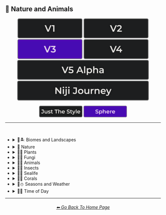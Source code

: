 <h2>🌲 Nature and Animals</h2>

<div align="center">

[<img src="/Images/Repo_Parts/Buttons/Version_Buttons/button_version_V1_inactive.webp?raw=true" alt="MidJourney V1" height="64" />](/Pages/MJ_V1/Style_Pages/Sphere/Nature_and_Animals.md)
[<img src="/Images/Repo_Parts/Buttons/Version_Buttons/button_version_V2_inactive.webp?raw=true" alt="MidJourney V2" height="64" />](/Pages/MJ_V2/Style_Pages/Sphere/Nature_and_Animals.md)
[<img src="/Images/Repo_Parts/Buttons/Version_Buttons/button_version_V3_active.webp?raw=true" alt="MidJourney V3" height="64" />](/Pages/MJ_V3/Style_Pages/Sphere/Nature_and_Animals.md)
[<img src="/Images/Repo_Parts/Buttons/Version_Buttons/button_version_V4_inactive.webp?raw=true" alt="MidJourney V4" height="64" />](/Pages/MJ_V4/Style_Pages/Just_The_Style/Nature_and_Animals.md)
<br>
[<img src="/Images/Repo_Parts/Buttons/Version_Buttons/button_version_V5_Alpha_inactive_half.webp?raw=true" alt="MidJourney V5" height="64" />](/Pages/MJ_V5/Style_Pages/Just_The_Style/Nature_and_Animals.md)
[<img src="/Images/Repo_Parts/Buttons/Version_Buttons/button_version_niji_inactive_half.webp?raw=true" alt="Niji Journey" height="64" />](/Pages/Niji_Journey/Style_Pages/Nature_and_Animals.md)

[<img src="/Images/Repo_Parts/Buttons/Image_Type_Buttons/button_just_the_style_inactive.webp?raw=true" alt="Just The Style" width="140.5" />](/Pages/MJ_V3/Style_Pages/Just_The_Style/Nature_and_Animals.md)
[<img src="/Images/Repo_Parts/Buttons/Image_Type_Buttons/button_sphere_active.webp?raw=true" alt="Sphere" width="140.5" />](/Pages/MJ_V3/Style_Pages/Sphere/Nature_and_Animals.md)

</div>

<hr>
<br>


- <details><summary>🌲🏝 Biomes and Landscapes</summary><p><div align="center">

	| Biome | Landscape | Surroundings |
	| :-: | :-: | :-: |
	| <img src="/Images/MJ_V3/MidJourney_Styles_(sphere)/Wave_13/sphere_Biome.webp?raw=true" width="256" /> | <img src="/Images/MJ_V3/MidJourney_Styles_(sphere)/Wave_13/sphere_Landscape.webp?raw=true" width="256" /> | <img src="/Images/MJ_V3/MidJourney_Styles_(sphere)/Wave_14/sphere_Surroundings.webp?raw=true" width="256" /> |
	
	<br>
	
	| Setting | Settings |
	| :-: | :-: |
	| <img src="/Images/MJ_V3/MidJourney_Styles_(sphere)/Wave_13/sphere_Setting.webp?raw=true" width="256" /> | <img src="/Images/MJ_V3/MidJourney_Styles_(sphere)/Wave_13/sphere_Settings.webp?raw=true" width="256" /> |
	
	<br>

	| Woodland | Forest | Rainforest |
	| :-: | :-: | :-: |
	| <img src="/Images/MJ_V3/MidJourney_Styles_(sphere)/Wave_11/sphere_Woodland.webp?raw=true" width="256" /> | <img src="/Images/MJ_V3/MidJourney_Styles_(sphere)/Wave_11/sphere_Forest.webp?raw=true" width="256" /> | <img src="/Images/MJ_V3/MidJourney_Styles_(sphere)/Wave_11/sphere_Rainforest.webp?raw=true" width="256" /> |
	
	<br>
	
	| Coniferous Forest | Deciduous Forest |
	| :-: | :-: |
	| <img src="/Images/MJ_V3/MidJourney_Styles_(sphere)/Wave_11/sphere_Coniferous_Forest.webp?raw=true" width="256" /> | <img src="/Images/MJ_V3/MidJourney_Styles_(sphere)/Wave_11/sphere_Deciduous_Forest.webp?raw=true" width="256" /> |
	
	<br>

	| Jungle | Junglecore | Tropical |
	| :-: | :-: | :-: |
	| <img src="/Images/MJ_V3/MidJourney_Styles_(sphere)/Wave_11/sphere_Jungle.webp?raw=true" width="256" /> | <img src="/Images/MJ_V3/MidJourney_Styles_(sphere)/Wave_9/sphere_Junglecore.webp?raw=true" width="256" /> | <img src="/Images/MJ_V3/MidJourney_Styles_(sphere)/Wave_11/sphere_Tropical.webp?raw=true" width="256" /> |

	<br>

	| Thicket | Orchard | Chaparral |
	| :-: | :-: | :-: |
	| <img src="/Images/MJ_V3/MidJourney_Styles_(sphere)/Wave_11/sphere_Thicket.webp?raw=true" width="256" /> | <img src="/Images/MJ_V3/MidJourney_Styles_(sphere)/Wave_11/sphere_Orchard.webp?raw=true" width="256" /> | <img src="/Images/MJ_V3/MidJourney_Styles_(sphere)/Wave_11/sphere_Chaparral.webp?raw=true" width="256" /> |

	<br>

	| Scrubland | Shrubland | Heathland |
	| :-: | :-: | :-: |
	| <img src="/Images/MJ_V3/MidJourney_Styles_(sphere)/Wave_11/sphere_Scrubland.webp?raw=true" width="256" /> | <img src="/Images/MJ_V3/MidJourney_Styles_(sphere)/Wave_11/sphere_Shrubland.webp?raw=true" width="256" /> | <img src="/Images/MJ_V3/MidJourney_Styles_(sphere)/Wave_11/sphere_Heathland.webp?raw=true" width="256" /> |

	<br>

	| Park | Plains | Meadow |
	| :-: | :-: | :-: |
	| <img src="/Images/MJ_V3/MidJourney_Styles_(sphere)/sphere_Park.webp?raw=true" width="256" /> | <img src="/Images/MJ_V3/MidJourney_Styles_(sphere)/Wave_11/sphere_Plains.webp?raw=true" width="256" /> | <img src="/Images/MJ_V3/MidJourney_Styles_(sphere)/Wave_11/sphere_Meadow.webp?raw=true" width="256" /> |

	<br>

	| Grassland | Rangeland | Pasture |
	| :-: | :-: | :-: |
	| <img src="/Images/MJ_V3/MidJourney_Styles_(sphere)/Wave_11/sphere_Grassland.webp?raw=true" width="256" /> | <img src="/Images/MJ_V3/MidJourney_Styles_(sphere)/Wave_11/sphere_Rangeland.webp?raw=true" width="256" /> | <img src="/Images/MJ_V3/MidJourney_Styles_(sphere)/Wave_11/sphere_Pasture.webp?raw=true" width="256" /> |

	<br>

	| Prairie | Steppe |
	| :-: | :-: |
	| <img src="/Images/MJ_V3/MidJourney_Styles_(sphere)/Wave_11/sphere_Prairie.webp?raw=true" width="256" /> | <img src="/Images/MJ_V3/MidJourney_Styles_(sphere)/Wave_11/sphere_Steppe.webp?raw=true" width="256" /> |

	<br>

	| Valley | Foothills |
	| :-: | :-: |
	| <img src="/Images/MJ_V3/MidJourney_Styles_(sphere)/Wave_11/sphere_Valley.webp?raw=true" width="256" /> | <img src="/Images/MJ_V3/MidJourney_Styles_(sphere)/Wave_11/sphere_Foothills.webp?raw=true" width="256" /> |

	<br>

	| Grove | Mangrove |
	| :-: | :-: |
	| <img src="/Images/MJ_V3/MidJourney_Styles_(sphere)/Wave_11/sphere_Grove.webp?raw=true" width="256" /> | <img src="/Images/MJ_V3/MidJourney_Styles_(sphere)/Wave_11/sphere_Mangrove.webp?raw=true" width="256" /> |

	<br>

	| Swamp | Bayou | Bog |
	| :-: | :-: | :-: |
	| <img src="/Images/MJ_V3/MidJourney_Styles_(sphere)/Wave_11/sphere_Swamp.webp?raw=true" width="256" /> | <img src="/Images/MJ_V3/MidJourney_Styles_(sphere)/Wave_11/sphere_Bayou.webp?raw=true" width="256" /> | <img src="/Images/MJ_V3/MidJourney_Styles_(sphere)/Wave_11/sphere_Bog.webp?raw=true" width="256" /> |

	<br>

	| Marsh | Wetland |
	| :-: | :-: |
	| <img src="/Images/MJ_V3/MidJourney_Styles_(sphere)/Wave_11/sphere_Marsh.webp?raw=true" width="256" /> | <img src="/Images/MJ_V3/MidJourney_Styles_(sphere)/Wave_11/sphere_Wetland.webp?raw=true" width="256" /> |

	<br>

	| Muskeg | Fen |
	| :-: | :-: |
	| <img src="/Images/MJ_V3/MidJourney_Styles_(sphere)/Wave_11/sphere_Muskeg.webp?raw=true" width="256" /> | <img src="/Images/MJ_V3/MidJourney_Styles_(sphere)/Wave_11/sphere_Fen.webp?raw=true" width="256" /> |

	<br>

	| Tundra | Glacier |
	| :-: | :-: |
	| <img src="/Images/MJ_V3/MidJourney_Styles_(sphere)/Wave_11/sphere_Tundra.webp?raw=true" width="256" /> | <img src="/Images/MJ_V3/MidJourney_Styles_(sphere)/Wave_11/sphere_Glacier.webp?raw=true" width="256" /> |

	<br>

	| Arctic | Polar |
	| :-: | :-: |
	| <img src="/Images/MJ_V3/MidJourney_Styles_(sphere)/Wave_11/sphere_Arctic.webp?raw=true" width="256" /> | <img src="/Images/MJ_V3/MidJourney_Styles_(sphere)/sphere_Polar.webp?raw=true" width="256" /> |

	<br>

	| Desert | Desertwave | Dunes |
	| :-: | :-: | :-: |
	| <img src="/Images/MJ_V3/MidJourney_Styles_(sphere)/Wave_11/sphere_Desert.webp?raw=true" width="256" /> | <img src="/Images/MJ_V3/MidJourney_Styles_(sphere)/Wave_10/sphere_Desertwave.webp?raw=true" width="256" /> | <img src="/Images/MJ_V3/MidJourney_Styles_(sphere)/Wave_11/sphere_Dunes.webp?raw=true" width="256" /> |

	<br>

	| Savanna | Dryland |
	| :-: | :-: |
	| <img src="/Images/MJ_V3/MidJourney_Styles_(sphere)/Wave_11/sphere_Savanna.webp?raw=true" width="256" /> | <img src="/Images/MJ_V3/MidJourney_Styles_(sphere)/Wave_11/sphere_Dryland.webp?raw=true" width="256" /> |
	
	<br>
	
	| Beach | Mediterranean |
	| :-: | :-: |
	| <img src="/Images/MJ_V3/MidJourney_Styles_(sphere)/Wave_11/sphere_Beach.webp?raw=true" width="256" /> | <img src="/Images/MJ_V3/MidJourney_Styles_(sphere)/sphere_Mediterranean.webp?raw=true" width="256" /> |

	<br>

	| Seaside | Sea | Deep Sea |
	| :-: | :-: | :-: |
	| <img src="/Images/MJ_V3/MidJourney_Styles_(sphere)/sphere_Seaside.webp?raw=true" width="256" /> | <img src="/Images/MJ_V3/MidJourney_Styles_(sphere)/sphere_Sea.webp?raw=true" width="256" /> | <img src="/Images/MJ_V3/MidJourney_Styles_(sphere)/Wave_11/sphere_Deep_Sea.webp?raw=true" width="256" /> |
	
	<br>

	| Ocean | Ocean Grunge | Aquascape |
	| :-: | :-: | :-: |
	| <img src="/Images/MJ_V3/MidJourney_Styles_(sphere)/sphere_Ocean.webp?raw=true" width="256" /> | <img src="/Images/MJ_V3/MidJourney_Styles_(sphere)/Wave_10/sphere_Ocean_Grunge.webp?raw=true" width="256" /> | <img src="/Images/MJ_V3/MidJourney_Styles_(sphere)/sphere_Aquascape.webp?raw=true" width="256" /> |

	<br>

	| Pond | Springs |
	| :-: | :-: |
	| <img src="/Images/MJ_V3/MidJourney_Styles_(sphere)/Wave_12/sphere_Pond.webp?raw=true" width="256" /> | <img src="/Images/MJ_V3/MidJourney_Styles_(sphere)/Wave_14/sphere_Springs.webp?raw=true" width="256" /> |

	<br>

	| River | Lake | Waterfall |
	| :-: | :-: | :-: |
	| <img src="/Images/MJ_V3/MidJourney_Styles_(sphere)/sphere_River.webp?raw=true" width="256" /> | <img src="/Images/MJ_V3/MidJourney_Styles_(sphere)/sphere_Lake.webp?raw=true" width="256" /> | <img src="/Images/MJ_V3/MidJourney_Styles_(sphere)/sphere_Waterfall.webp?raw=true" width="256" /> |
	
	<br>

	| Coral Reef | Reefwave | Kelp Forest |
	| :-: | :-: | :-: |
	| <img src="/Images/MJ_V3/MidJourney_Styles_(sphere)/Wave_11/sphere_Coral_Reef.webp?raw=true" width="256" /> | <img src="/Images/MJ_V3/MidJourney_Styles_(sphere)/Wave_9/sphere_Reefwave.webp?raw=true" width="256" /> | <img src="/Images/MJ_V3/MidJourney_Styles_(sphere)/Wave_11/sphere_Kelp_Forest.webp?raw=true" width="256" /> |

	<br>

	| Estuary | Floodplain | Hot Springs |
	| :-: | :-: | :-: |
	| <img src="/Images/MJ_V3/MidJourney_Styles_(sphere)/Wave_11/sphere_Estuary.webp?raw=true" width="256" /> | <img src="/Images/MJ_V3/MidJourney_Styles_(sphere)/Wave_11/sphere_Floodplain.webp?raw=true" width="256" /> | <img src="/Images/MJ_V3/MidJourney_Styles_(sphere)/Wave_11/sphere_Hot_Springs.webp?raw=true" width="256" /> |

	<br>

	| Canyon | Mountains | Elevation |
	| :-: | :-: | :-: |
	| <img src="/Images/MJ_V3/MidJourney_Styles_(sphere)/sphere_Canyon.webp?raw=true" width="256" /> | <img src="/Images/MJ_V3/MidJourney_Styles_(sphere)/Wave_10/sphere_Mountains.webp?raw=true" width="256" /> | <img src="/Images/MJ_V3/MidJourney_Styles_(sphere)/Wave_14/sphere_Elevation.webp?raw=true" width="256" /> |

	<br>

	| Crag | Cave |
	| :-: | :-: |
	| <img src="/Images/MJ_V3/MidJourney_Styles_(sphere)/Wave_11/sphere_Crag.webp?raw=true" width="256" /> | <img src="/Images/MJ_V3/MidJourney_Styles_(sphere)/Wave_11/sphere_Cave.webp?raw=true" width="256" /> |

	<br>

	| Volcano | Volcanic |
	| :-: | :-: |
	| <img src="/Images/MJ_V3/MidJourney_Styles_(sphere)/Wave_11/sphere_Volcano.webp?raw=true" width="256" /> | <img src="/Images/MJ_V3/MidJourney_Styles_(sphere)/sphere_Volcanic.webp?raw=true" width="256" /> |

	<br>
	
	| Wasteland |
	| :-: |
	| <img src="/Images/MJ_V3/MidJourney_Styles_(sphere)/sphere_Wasteland.webp?raw=true" width="256" /> |

  </div></p></details>


- <details><summary>🌲 Nature</summary><p><div align="center">

	| Nature | Naturecore | Natural |
	| :-: | :-: | :-: |
	| <img src="/Images/MJ_V3/MidJourney_Styles_(sphere)/Wave_13/sphere_Nature.webp?raw=true" width="256" /> | <img src="/Images/MJ_V3/MidJourney_Styles_(sphere)/sphere_Naturecore.webp?raw=true" width="256" /> | <img src="/Images/MJ_V3/MidJourney_Styles_(sphere)/sphere_Natural.webp?raw=true" width="256" /> |

	<br>

	| Botanical |
	| :-: |
	| <img src="/Images/MJ_V3/MidJourney_Styles_(sphere)/Wave_14/sphere_Botanical.webp?raw=true" width="256" /> |

	<br>

	| Atmosphere | Environment | Ozone |
	| :-: | :-: | :-: |
	| <img src="/Images/MJ_V3/MidJourney_Styles_(sphere)/sphere_Atmosphere.webp?raw=true" width="256" /> | <img src="/Images/MJ_V3/MidJourney_Styles_(sphere)/sphere_Environment.webp?raw=true" width="256" /> | <img src="/Images/MJ_V3/MidJourney_Styles_(sphere)/Wave_14/sphere_Ozone.webp?raw=true" width="256" /> |

	<br>

	| Bloom | Bloomcore | Flowercore |
	| :-: | :-: | :-: |
	| <img src="/Images/MJ_V3/MidJourney_Styles_(sphere)/sphere_Bloom.webp?raw=true" width="256" /> | <img src="/Images/MJ_V3/MidJourney_Styles_(sphere)/sphere_Bloomcore.webp?raw=true" width="256" /> | <img src="/Images/MJ_V3/MidJourney_Styles_(sphere)/sphere_Flowercore.webp?raw=true" width="256" /> |

	<br>

	| Mosscore | Mushroomcore |
	| :-: | :-: |
	| <img src="/Images/MJ_V3/MidJourney_Styles_(sphere)/sphere_Mosscore.webp?raw=true" width="256" /> | <img src="/Images/MJ_V3/MidJourney_Styles_(sphere)/sphere_Mushroomcore.webp?raw=true" width="256" /> |

	<br>

	| Earthcore | Organic | Lush |
	| :-: | :-: | :-: |
	| <img src="/Images/MJ_V3/MidJourney_Styles_(sphere)/Wave_10/sphere_Earthcore.webp?raw=true" width="256" /> | <img src="/Images/MJ_V3/MidJourney_Styles_(sphere)/Wave_9/sphere_Organic.webp?raw=true" width="256" /> | <img src="/Images/MJ_V3/MidJourney_Styles_(sphere)/Wave_11/sphere_Lush.webp?raw=true" width="256" /> |

	<br>
	
	| Garden | Japanese Garden |
	| :-: | :-: |
	| <img src="/Images/MJ_V3/MidJourney_Styles_(sphere)/Wave_12/sphere_Garden.webp?raw=true" width="256" /> | <img src="/Images/MJ_V3/MidJourney_Styles_(sphere)/Wave_14/sphere_Japanese_Garden.webp?raw=true" width="256" /> |
	
	<br>
	
	| Biopunk | Forestpunk | Groundcore |
	| :-: | :-: | :-: |
	| <img src="/Images/MJ_V3/MidJourney_Styles_(sphere)/sphere_Biopunk.webp?raw=true" width="256" /> | <img src="/Images/MJ_V3/MidJourney_Styles_(sphere)/sphere_Forestpunk.webp?raw=true" width="256" /> | <img src="/Images/MJ_V3/MidJourney_Styles_(sphere)/Wave_10/sphere_Groundcore.webp?raw=true" width="256" /> |
	
	<br>
	
	| Icepunk | Frostpunk | Stonepunk |
	| :-: | :-: | :-: |
	| <img src="/Images/MJ_V3/MidJourney_Styles_(sphere)/Wave_9/sphere_Icepunk.webp?raw=true" width="256" /> | <img src="/Images/MJ_V3/MidJourney_Styles_(sphere)/Wave_14/sphere_Frostpunk.webp?raw=true" width="256" /> | <img src="/Images/MJ_V3/MidJourney_Styles_(sphere)/Wave_9/sphere_Stonepunk.webp?raw=true" width="256" /> |

	<br>

	| Creature | Frogcore | Paleocore |
	| :-: | :-: | :-: |
	| <img src="/Images/MJ_V3/MidJourney_Styles_(sphere)/Wave_10/sphere_Creature.webp?raw=true" width="256" /> | <img src="/Images/MJ_V3/MidJourney_Styles_(sphere)/Wave_10/sphere_Frogcore.webp?raw=true" width="256" /> | <img src="/Images/MJ_V3/MidJourney_Styles_(sphere)/Wave_10/sphere_Paleocore.webp?raw=true" width="256" /> |

	<br>

	| Crowcore | Ravencore |
	| :-: | :-: |
	| <img src="/Images/MJ_V3/MidJourney_Styles_(sphere)/Wave_10/sphere_Crowcore.webp?raw=true" width="256" /> | <img src="/Images/MJ_V3/MidJourney_Styles_(sphere)/Wave_10/sphere_Ravencore.webp?raw=true" width="256" /> |

	<br>

	| Islandpunk | Seapunk | Selkiecore |
	| :-: | :-: | :-: |
	| <img src="/Images/MJ_V3/MidJourney_Styles_(sphere)/sphere_Islandpunk.webp?raw=true" width="256" /> | <img src="/Images/MJ_V3/MidJourney_Styles_(sphere)/sphere_Seapunk.webp?raw=true" width="256" /> | <img src="/Images/MJ_V3/MidJourney_Styles_(sphere)/Wave_10/sphere_Selkiecore.webp?raw=true" width="256" /> |

	<br>

	| Underwater | Nautical | Wetcore |
	| :-: | :-: | :-: |
	| <img src="/Images/MJ_V3/MidJourney_Styles_(sphere)/Wave_10/sphere_Underwater.webp?raw=true" width="256" /> | <img src="/Images/MJ_V3/MidJourney_Styles_(sphere)/Wave_9/sphere_Nautical.webp?raw=true" width="256" /> | <img src="/Images/MJ_V3/MidJourney_Styles_(sphere)/Wave_10/sphere_Wetcore.webp?raw=true" width="256" /> |

	<br>

	| Anthropomorphic | Nautical Nonsense |
	| :-: | :-: |
	| <img src="/Images/MJ_V3/MidJourney_Styles_(sphere)/Wave_11/sphere_Anthropomorphic.webp?raw=true" width="256" /> | <img src="/Images/MJ_V3/MidJourney_Styles_(sphere)/Wave_11/sphere_Nautical_Nonsense.webp?raw=true" width="256" /> |

	<br>

	| Solarpunk | Lunarpunk |
	| :-: | :-: |
	| <img src="/Images/MJ_V3/MidJourney_Styles_(sphere)/sphere_Solarpunk.webp?raw=true" width="256" /> | <img src="/Images/MJ_V3/MidJourney_Styles_(sphere)/sphere_Lunarpunk.webp?raw=true" width="256" /> |

  </div></p></details>


- <details><summary>🌲🌱 Plants</summary><p><div align="center">

	| Plant | Plants |
	| :-: | :-: |
	| <img src="/Images/MJ_V3/MidJourney_Styles_(sphere)/sphere_Plant.webp?raw=true" width="256" /> | <img src="/Images/MJ_V3/MidJourney_Styles_(sphere)/Wave_13/sphere_Plants.webp?raw=true" width="256" /> |

	<br>

	| Grass | Grassy |
	| :-: | :-: |
	| <img src="/Images/MJ_V3/MidJourney_Styles_(sphere)/sphere_Grass.webp?raw=true" width="256" /> | <img src="/Images/MJ_V3/MidJourney_Styles_(sphere)/sphere_Grassy.webp?raw=true" width="256" /> |
	
	<br>
	
	| Fern | Wheat | Aloe |
	| :-: | :-: | :-: |
	| <img src="/Images/MJ_V3/MidJourney_Styles_(sphere)/Wave_11/sphere_Fern.webp?raw=true" width="256" /> | <img src="/Images/MJ_V3/MidJourney_Styles_(sphere)/Wave_11/sphere_Wheat.webp?raw=true" width="256" /> | <img src="/Images/MJ_V3/MidJourney_Styles_(sphere)/Wave_11/sphere_Aloe.webp?raw=true" width="256" /> |
	
	<br>

	| Flowers | Floral | Vines |
	| :-: | :-: | :-: |
	| <img src="/Images/MJ_V3/MidJourney_Styles_(sphere)/sphere_Flowers.webp?raw=true" width="256" /> | <img src="/Images/MJ_V3/MidJourney_Styles_(sphere)/sphere_Floral.webp?raw=true" width="256" /> | <img src="/Images/MJ_V3/MidJourney_Styles_(sphere)/sphere_Vines.webp?raw=true" width="256" /> |
	
	<br>

	| Tulip | Rose | Lilac |
	| :-: | :-: | :-: |
	| <img src="/Images/MJ_V3/MidJourney_Styles_(sphere)/Wave_9/sphere_Tulip.webp?raw=true" width="256" /> | <img src="/Images/MJ_V3/MidJourney_Styles_(sphere)/Wave_9/sphere_Rose.webp?raw=true" width="256" /> | <img src="/Images/MJ_V3/MidJourney_Styles_(sphere)/Wave_9/sphere_Lilac.webp?raw=true" width="256" /> |

	<br>

	| Dandelion | Daffodil |
	| :-: | :-: |
	| <img src="/Images/MJ_V3/MidJourney_Styles_(sphere)/Wave_9/sphere_Dandelion.webp?raw=true" width="256" /> | <img src="/Images/MJ_V3/MidJourney_Styles_(sphere)/Wave_9/sphere_Daffodil.webp?raw=true" width="256" /> |

	<br>
	
	| Tree Bark | Branches | Leaves |
	| :-: | :-: | :-: |
	| <img src="/Images/MJ_V3/MidJourney_Styles_(sphere)/sphere_Tree_Bark.webp?raw=true" width="256" /> | <img src="/Images/MJ_V3/MidJourney_Styles_(sphere)/sphere_Branches.webp?raw=true" width="256" /> | <img src="/Images/MJ_V3/MidJourney_Styles_(sphere)/sphere_Leaves.webp?raw=true" width="256" /> |
	
	<br>
	
	| Pinecone | Acorn | Sapling |
	| :-: | :-: | :-: |
	| <img src="/Images/MJ_V3/MidJourney_Styles_(sphere)/sphere_Pinecone.webp?raw=true" width="256" /> | <img src="/Images/MJ_V3/MidJourney_Styles_(sphere)/sphere_Acorn.webp?raw=true" width="256" /> | <img src="/Images/MJ_V3/MidJourney_Styles_(sphere)/Wave_11/sphere_Sapling.webp?raw=true" width="256" /> |

	<br>
	
	| Moss | Hemp |
	| :-: | :-: |
	| <img src="/Images/MJ_V3/MidJourney_Styles_(sphere)/sphere_Moss.webp?raw=true" width="256" /> | <img src="/Images/MJ_V3/MidJourney_Styles_(sphere)/sphere_Hemp.webp?raw=true" width="256" /> |
	
	<br>

	| Cactus | Bamboo |
	| :-: | :-: |
	| <img src="/Images/MJ_V3/MidJourney_Styles_(sphere)/sphere_Cactus.webp?raw=true" width="256" /> | <img src="/Images/MJ_V3/MidJourney_Styles_(sphere)/sphere_Bamboo.webp?raw=true" width="256" /> |

	<br>
	
	| Straw | Straw-Bale |
	| :-: | :-: |
	| <img src="/Images/MJ_V3/MidJourney_Styles_(sphere)/sphere_Straw.webp?raw=true" width="256" /> | <img src="/Images/MJ_V3/MidJourney_Styles_(sphere)/sphere_Straw-Bale.webp?raw=true" width="256" /> |
	
	<br>
	
	| Hay | Hay-Bale |
	| :-: | :-: |
	| <img src="/Images/MJ_V3/MidJourney_Styles_(sphere)/sphere_Hay.webp?raw=true" width="256" /> | <img src="/Images/MJ_V3/MidJourney_Styles_(sphere)/sphere_Hay-Bale.webp?raw=true" width="256" /> |
	
	<br>
	
	| Lily Pads | Water Lilies |
	| :-: | :-: |
	| <img src="/Images/MJ_V3/MidJourney_Styles_(sphere)/Wave_11/sphere_Lily_Pads.webp?raw=true" width="256" /> | <img src="/Images/MJ_V3/MidJourney_Styles_(sphere)/Wave_14/sphere_Water_Lilies.webp?raw=true" width="256" /> |

	<br>

	| Kelp | Seaweed |
	| :-: | :-: |
	| <img src="/Images/MJ_V3/MidJourney_Styles_(sphere)/Wave_11/sphere_Kelp.webp?raw=true" width="256" /> | <img src="/Images/MJ_V3/MidJourney_Styles_(sphere)/Wave_11/sphere_Seaweed.webp?raw=true" width="256" /> |

	<br>
	
	| Tendrils |
	| :-: |
	| <img src="/Images/MJ_V3/MidJourney_Styles_(sphere)/Wave_14/sphere_Tendrils.webp?raw=true" width="256" /> |

  </div></p></details>


- <details><summary>🌲🍄 Fungi</summary><p><div align="center">

	| Fungi | Mushroom | Mushrooms |
	| :-: | :-: | :-: |
	| <img src="/Images/MJ_V3/MidJourney_Styles_(sphere)/sphere_Fungi.webp?raw=true" width="256" /> | <img src="/Images/MJ_V3/MidJourney_Styles_(sphere)/sphere_Mushroom.webp?raw=true" width="256" /> | <img src="/Images/MJ_V3/MidJourney_Styles_(sphere)/sphere_Mushrooms.webp?raw=true" width="256" /> |
	
	<br>
	
	| Mycelium | Moldy |
	| :-: | :-: |
	| <img src="/Images/MJ_V3/MidJourney_Styles_(sphere)/sphere_Mycelium.webp?raw=true" width="256" /> | <img src="/Images/MJ_V3/MidJourney_Styles_(sphere)/sphere_Moldy.webp?raw=true" width="256" /> |
	
	<br>
	
	| Clathrus-Ruber | Amanita-Muscaria | Latticed-Stinkhorn |
	| :-: | :-: | :-: |
	| <img src="/Images/MJ_V3/MidJourney_Styles_(sphere)/sphere_Clathrus-Ruber.webp?raw=true" width="256" /> | <img src="/Images/MJ_V3/MidJourney_Styles_(sphere)/sphere_Amanita-Muscaria.webp?raw=true" width="256" /> | <img src="/Images/MJ_V3/MidJourney_Styles_(sphere)/sphere_Latticed-Stinkhorn.webp?raw=true" width="256" /> |
	
	<br>
	
	| Marasmius-Haematocephalus | Entoloma-Hochstetteri | Cyptotrama-Asprata |
	| :-: | :-: | :-: |
	| <img src="/Images/MJ_V3/MidJourney_Styles_(sphere)/sphere_Marasmius-Haematocephalus.webp?raw=true" width="256" /> | <img src="/Images/MJ_V3/MidJourney_Styles_(sphere)/sphere_Entoloma-Hochstetteri.webp?raw=true" width="256" /> | <img src="/Images/MJ_V3/MidJourney_Styles_(sphere)/sphere_Cyptotrama-Asprata.webp?raw=true" width="256" /> |
	
	<br>
	
	| Hygrocybe-Cantharellus | Favolaschia-Calocera | Tremella-Fuciformis |
	| :-: | :-: | :-: |
	| <img src="/Images/MJ_V3/MidJourney_Styles_(sphere)/sphere_Hygrocybe-Cantharellus.webp?raw=true" width="256" /> | <img src="/Images/MJ_V3/MidJourney_Styles_(sphere)/sphere_Favolaschia-Calocera.webp?raw=true" width="256" /> | <img src="/Images/MJ_V3/MidJourney_Styles_(sphere)/sphere_Tremella-Fuciformis.webp?raw=true" width="256" /> |

	
	<br>
	
	| Tremella-Mesenterica | Golden-Scruffy-Collybia | Cystoagaricus-Trisulphuratus |
	| :-: | :-: | :-: |
	| <img src="/Images/MJ_V3/MidJourney_Styles_(sphere)/sphere_Tremella-Mesenterica.webp?raw=true" width="256" /> | <img src="/Images/MJ_V3/MidJourney_Styles_(sphere)/sphere_Golden-Scruffy-Collybia.webp?raw=true" width="256" /> | <img src="/Images/MJ_V3/MidJourney_Styles_(sphere)/sphere_Cystoagaricus-Trisulphuratus.webp?raw=true" width="256" /> |

	<br>
	
	| Clavaria-Zollingeri | Chlorociboria | Mycena Acicula |
	| :-: | :-: | :-: |
	| <img src="/Images/MJ_V3/MidJourney_Styles_(sphere)/sphere_Clavaria-Zollingeri.webp?raw=true" width="256" /> | <img src="/Images/MJ_V3/MidJourney_Styles_(sphere)/sphere_Chlorociboria.webp?raw=true" width="256" /> | <img src="/Images/MJ_V3/MidJourney_Styles_(sphere)/sphere_Mycena_Acicula.webp?raw=true" width="256" /> |
	
	<br>
	
	| Lactarius-Indigo | Laccaria-Amethystina |
	| :-: | :-: |
	| <img src="/Images/MJ_V3/MidJourney_Styles_(sphere)/sphere_Lactarius-Indigo.webp?raw=true" width="256" /> | <img src="/Images/MJ_V3/MidJourney_Styles_(sphere)/sphere_Laccaria-Amethystina.webp?raw=true" width="256" /> |

  </div></p></details>


- <details><summary>🌲🐹 Animals</summary><p><div align="center">

	| Animal | Animals | Mammal |
	| :-: | :-: | :-: |
	| <img src="/Images/MJ_V3/MidJourney_Styles_(sphere)/Wave_13/sphere_Animal.webp?raw=true" width="256" /> | <img src="/Images/MJ_V3/MidJourney_Styles_(sphere)/Wave_13/sphere_Animals.webp?raw=true" width="256" /> | <img src="/Images/MJ_V3/MidJourney_Styles_(sphere)/sphere_Mammal.webp?raw=true" width="256" /> |

	<br>

	| Human | Humanoid | Humanoid-Forms |
	| :-: | :-: | :-: |
	| <img src="/Images/MJ_V3/MidJourney_Styles_(sphere)/Wave_11/sphere_Human.webp?raw=true" width="256" /> | <img src="/Images/MJ_V3/MidJourney_Styles_(sphere)/sphere_Humanoid.webp?raw=true" width="256" /> | <img src="/Images/MJ_V3/MidJourney_Styles_(sphere)/sphere_Humanoid-Forms.webp?raw=true" width="256" /> |

	<br>

	| Dragon | Dinosaur |
	| :-: | :-: |
	| <img src="/Images/MJ_V3/MidJourney_Styles_(sphere)/Wave_11/sphere_Dragon.webp?raw=true" width="256" /> | <img src="/Images/MJ_V3/MidJourney_Styles_(sphere)/Wave_14/sphere_Dinosaur.webp?raw=true" width="256" /> |
	
	<br>

	| Dog | Bulldog | Wolf |
	| :-: | :-: | :-: |
	| <img src="/Images/MJ_V3/MidJourney_Styles_(sphere)/sphere_Dog.webp?raw=true" width="256" /> | <img src="/Images/MJ_V3/MidJourney_Styles_(sphere)/sphere_Bulldog.webp?raw=true" width="256" /> | <img src="/Images/MJ_V3/MidJourney_Styles_(sphere)/sphere_Wolf.webp?raw=true" width="256" /> |

	<br>
	
	| Cat | Calico |
	| :-: | :-: |
	| <img src="/Images/MJ_V3/MidJourney_Styles_(sphere)/Wave_14/sphere_Cat.webp?raw=true" width="256" /> | <img src="/Images/MJ_V3/MidJourney_Styles_(sphere)/Wave_14/sphere_Calico.webp?raw=true" width="256" /> |

	<br>

	| Tiger | Leopard | Lion |
	| :-: | :-: | :-: |
	| <img src="/Images/MJ_V3/MidJourney_Styles_(sphere)/sphere_Tiger.webp?raw=true" width="256" /> | <img src="/Images/MJ_V3/MidJourney_Styles_(sphere)/Wave_14/sphere_Leopard.webp?raw=true" width="256" /> | <img src="/Images/MJ_V3/MidJourney_Styles_(sphere)/sphere_Lion.webp?raw=true" width="256" /> |

	<br>

	| Chihuahua | Corgi | Shih Tzu |
	| :-: | :-: | :-: |
	| <img src="/Images/MJ_V3/MidJourney_Styles_(sphere)/Wave_14/sphere_Chihuahua.webp?raw=true" width="256" /> | <img src="/Images/MJ_V3/MidJourney_Styles_(sphere)/Wave_14/sphere_Corgi.webp?raw=true" width="256" /> | <img src="/Images/MJ_V3/MidJourney_Styles_(sphere)/Wave_14/sphere_Shih_Tzu.webp?raw=true" width="256" /> |
	
	<br>
	
	| Cow | Horse | Zebra |
	| :-: | :-: | :-: |
	| <img src="/Images/MJ_V3/MidJourney_Styles_(sphere)/Wave_11/sphere_Cow.webp?raw=true" width="256" /> | <img src="/Images/MJ_V3/MidJourney_Styles_(sphere)/sphere_Horse.webp?raw=true" width="256" /> | <img src="/Images/MJ_V3/MidJourney_Styles_(sphere)/sphere_Zebra.webp?raw=true" width="256" /> |

	<br>
	
	| Deer | Fox |
	| :-: | :-: |
	| <img src="/Images/MJ_V3/MidJourney_Styles_(sphere)/sphere_Deer.webp?raw=true" width="256" /> | <img src="/Images/MJ_V3/MidJourney_Styles_(sphere)/sphere_Fox.webp?raw=true" width="256" /> |
	
	<br>
	
	| Elephant | Giraffe | Kangaroo |
	| :-: | :-: | :-: |
	| <img src="/Images/MJ_V3/MidJourney_Styles_(sphere)/sphere_Elephant.webp?raw=true" width="256" /> | <img src="/Images/MJ_V3/MidJourney_Styles_(sphere)/sphere_Giraffe.webp?raw=true" width="256" /> | <img src="/Images/MJ_V3/MidJourney_Styles_(sphere)/sphere_Kangaroo.webp?raw=true" width="256" /> |
	
	<br>
	
	| Pig | Porcupine |
	| :-: | :-: |
	| <img src="/Images/MJ_V3/MidJourney_Styles_(sphere)/sphere_Pig.webp?raw=true" width="256" /> | <img src="/Images/MJ_V3/MidJourney_Styles_(sphere)/sphere_Porcupine.webp?raw=true" width="256" /> |

	<br>
	
	| Sheep | Goat | Llama |
	| :-: | :-: | :-: |
	| <img src="/Images/MJ_V3/MidJourney_Styles_(sphere)/sphere_Sheep.webp?raw=true" width="256" /> | <img src="/Images/MJ_V3/MidJourney_Styles_(sphere)/sphere_Goat.webp?raw=true" width="256" /> | <img src="/Images/MJ_V3/MidJourney_Styles_(sphere)/Wave_14/sphere_Llama.webp?raw=true" width="256" /> |

	<br>
	
	| Bear | Grizzly Bear |
	| :-: | :-: |
	| <img src="/Images/MJ_V3/MidJourney_Styles_(sphere)/Wave_12/sphere_Bear.webp?raw=true" width="256" /> | <img src="/Images/MJ_V3/MidJourney_Styles_(sphere)/Wave_12/sphere_Grizzly_Bear.webp?raw=true" width="256" /> |

	<br>

	| Panda | Polar Bear |
	| :-: | :-: |
	| <img src="/Images/MJ_V3/MidJourney_Styles_(sphere)/Wave_11/sphere_Panda.webp?raw=true" width="256" /> | <img src="/Images/MJ_V3/MidJourney_Styles_(sphere)/Wave_11/sphere_Polar_Bear.webp?raw=true" width="256" /> |

	<br>
	
	| Monkey | Gorilla |
	| :-: | :-: |
	| <img src="/Images/MJ_V3/MidJourney_Styles_(sphere)/Wave_14/sphere_Monkey.webp?raw=true" width="256" /> | <img src="/Images/MJ_V3/MidJourney_Styles_(sphere)/Wave_14/sphere_Gorilla.webp?raw=true" width="256" /> |
	
	<br>
	
	| Bird | Dove | Parrot |
	| :-: | :-: | :-: |
	| <img src="/Images/MJ_V3/MidJourney_Styles_(sphere)/sphere_Bird.webp?raw=true" width="256" /> | <img src="/Images/MJ_V3/MidJourney_Styles_(sphere)/sphere_Dove.webp?raw=true" width="256" /> | <img src="/Images/MJ_V3/MidJourney_Styles_(sphere)/sphere_Parrot.webp?raw=true" width="256" /> |

	<br>
	
	| Crow | Eagle | Owl |
	| :-: | :-: | :-: |
	| <img src="/Images/MJ_V3/MidJourney_Styles_(sphere)/sphere_Crow.webp?raw=true" width="256" /> | <img src="/Images/MJ_V3/MidJourney_Styles_(sphere)/sphere_Eagle.webp?raw=true" width="256" /> | <img src="/Images/MJ_V3/MidJourney_Styles_(sphere)/sphere_Owl.webp?raw=true" width="256" /> |
	
	<br>
	
	| Flamingo | Peacock |
	| :-: | :-: |
	| <img src="/Images/MJ_V3/MidJourney_Styles_(sphere)/sphere_Flamingo.webp?raw=true" width="256" /> | <img src="/Images/MJ_V3/MidJourney_Styles_(sphere)/sphere_Peacock.webp?raw=true" width="256" /> |

	<br>
	
	| Duck | Goose | Turkey |
	| :-: | :-: | :-: |
	| <img src="/Images/MJ_V3/MidJourney_Styles_(sphere)/Wave_14/sphere_Duck.webp?raw=true" width="256" /> | <img src="/Images/MJ_V3/MidJourney_Styles_(sphere)/Wave_14/sphere_Goose.webp?raw=true" width="256" /> | <img src="/Images/MJ_V3/MidJourney_Styles_(sphere)/Wave_14/sphere_Turkey.webp?raw=true" width="256" /> |

	<br>

	| Guinea Pig | Capybara |
	| :-: | :-: |
	| <img src="/Images/MJ_V3/MidJourney_Styles_(sphere)/Wave_14/sphere_Guinea_Pig.webp?raw=true" width="256" /> | <img src="/Images/MJ_V3/MidJourney_Styles_(sphere)/Wave_14/sphere_Capybara.webp?raw=true" width="256" /> |

	<br>
	
	| Rabbit | Squirrel |
	| :-: | :-: |
	| <img src="/Images/MJ_V3/MidJourney_Styles_(sphere)/sphere_Rabbit.webp?raw=true" width="256" /> | <img src="/Images/MJ_V3/MidJourney_Styles_(sphere)/sphere_Squirrel.webp?raw=true" width="256" /> |
	
	<br>
	
	| Reptile | Snake |
	| :-: | :-: |
	| <img src="/Images/MJ_V3/MidJourney_Styles_(sphere)/sphere_Reptile.webp?raw=true" width="256" /> | <img src="/Images/MJ_V3/MidJourney_Styles_(sphere)/sphere_Snake.webp?raw=true" width="256" /> |
	
	<br>
	
	| Frog | Toad |
	| :-: | :-: |
	| <img src="/Images/MJ_V3/MidJourney_Styles_(sphere)/sphere_Frog.webp?raw=true" width="256" /> | <img src="/Images/MJ_V3/MidJourney_Styles_(sphere)/sphere_Toad.webp?raw=true" width="256" /> |
	
	<br>
	
	| Fish | Penguin |
	| :-: | :-: |
	| <img src="/Images/MJ_V3/MidJourney_Styles_(sphere)/sphere_Fish.webp?raw=true" width="256" /> | <img src="/Images/MJ_V3/MidJourney_Styles_(sphere)/sphere_Penguin.webp?raw=true" width="256" /> |

	<br>
	
	| Pegasus | Minotaur |
	| :-: | :-: |
	| <img src="/Images/MJ_V3/MidJourney_Styles_(sphere)/Wave_14/sphere_Pegasus.webp?raw=true" width="256" /> | <img src="/Images/MJ_V3/MidJourney_Styles_(sphere)/Wave_14/sphere_Minotaur.webp?raw=true" width="256" /> |

  </div></p></details>


- <details><summary>🌲🦋 Insects</summary><p><div align="center">

	| Worms | Earthworm | Sandworm |
	| :-: | :-: | :-: |
	| <img src="/Images/MJ_V3/MidJourney_Styles_(sphere)/Wave_11/sphere_Worms.webp?raw=true" width="256" /> | <img src="/Images/MJ_V3/MidJourney_Styles_(sphere)/sphere_Earthworm.webp?raw=true" width="256" /> | <img src="/Images/MJ_V3/MidJourney_Styles_(sphere)/Wave_14/sphere_Sandworm.webp?raw=true" width="256" /> |

	<br>

	| Caterpillar | Butterfly |
	| :-: | :-: |
	| <img src="/Images/MJ_V3/MidJourney_Styles_(sphere)/Wave_11/sphere_Caterpillar.webp?raw=true" width="256" /> | <img src="/Images/MJ_V3/MidJourney_Styles_(sphere)/Wave_11/sphere_Butterfly.webp?raw=true" width="256" /> |

	<br>
	
	| Ant | Bee | Grasshopper |
	| :-: | :-: | :-: |
	| <img src="/Images/MJ_V3/MidJourney_Styles_(sphere)/sphere_Ant.webp?raw=true" width="256" /> | <img src="/Images/MJ_V3/MidJourney_Styles_(sphere)/sphere_Bee.webp?raw=true" width="256" /> | <img src="/Images/MJ_V3/MidJourney_Styles_(sphere)/sphere_Grasshopper.webp?raw=true" width="256" /> |

  </div></p></details>


- <details><summary>🌲🦞 Sealife</summary><p><div align="center">

	| Sealife |
	| :-: |
	| <img src="/Images/MJ_V3/MidJourney_Styles_(sphere)/Wave_13/sphere_Sealife.webp?raw=true" width="256" /> |
	
	<br>

	| Jellyfish |
	| :-: |
	| <img src="/Images/MJ_V3/MidJourney_Styles_(sphere)/sphere_Jellyfish.webp?raw=true" width="256" /> |

	<br>
	
	| Fish | Zebrafish |
	| :-: | :-: |
	| <img src="/Images/MJ_V3/MidJourney_Styles_(sphere)/Wave_14/sphere_Fish.webp?raw=true" width="256" /> | <img src="/Images/MJ_V3/MidJourney_Styles_(sphere)/Wave_14/sphere_Zebrafish.webp?raw=true" width="256" /> |
	
	<br>
	
	| Whale | Shark |
	| :-: | :-: |
	| <img src="/Images/MJ_V3/MidJourney_Styles_(sphere)/Wave_14/sphere_Whale.webp?raw=true" width="256" /> | <img src="/Images/MJ_V3/MidJourney_Styles_(sphere)/Wave_14/sphere_Shark.webp?raw=true" width="256" /> |
	
	<br>
	
	| Turtle |
	| :-: |
	| <img src="/Images/MJ_V3/MidJourney_Styles_(sphere)/Wave_14/sphere_Turtle.webp?raw=true" width="256" /> |

	<br>
	
	| Clam | Oyster |
	| :-: | :-: |
	| <img src="/Images/MJ_V3/MidJourney_Styles_(sphere)/sphere_Clam.webp?raw=true" width="256" /> | <img src="/Images/MJ_V3/MidJourney_Styles_(sphere)/sphere_Oyster.webp?raw=true" width="256" /> |

	<br>

	| Sea Anemone | Sea Urchin |
	| :-: | :-: |
	| <img src="/Images/MJ_V3/MidJourney_Styles_(sphere)/Wave_9/sphere_Sea_Anemone.webp?raw=true" width="256" /> | <img src="/Images/MJ_V3/MidJourney_Styles_(sphere)/Wave_9/sphere_Sea_Urchin.webp?raw=true" width="256" /> |

	<br>

	| Crinoid |
	| :-: |
	| <img src="/Images/MJ_V3/MidJourney_Styles_(sphere)/Wave_9/sphere_Crinoid.webp?raw=true" width="256" /> |

	<br>
	
	| Fish-Eye | Blue-Pinkgill |
	| :-: | :-: |
	| <img src="/Images/MJ_V3/MidJourney_Styles_(sphere)/sphere_Fish-Eye.webp?raw=true" width="256" /> | <img src="/Images/MJ_V3/MidJourney_Styles_(sphere)/sphere_Blue-Pinkgill.webp?raw=true" width="256" /> |

  </div></p></details>



- <details><summary>🌲🐙 Corals</summary><p><div align="center">

	| Coral |
	| :-: |
	| <img src="/Images/MJ_V3/MidJourney_Styles_(sphere)/Wave_13/sphere_Coral.webp?raw=true" width="256" /> |
	
	<br>

	| Madrepora-Oculata | Zoanthid |
	| :-: | :-: |
	| <img src="/Images/MJ_V3/MidJourney_Styles_(sphere)/Wave_9/sphere_Madrepora-Oculata.webp?raw=true" width="256" /> | <img src="/Images/MJ_V3/MidJourney_Styles_(sphere)/Wave_9/sphere_Zoanthid.webp?raw=true" width="256" /> |

	<br>

	| Corynactis-Californica | Euphylliidae |
	| :-: | :-: |
	| <img src="/Images/MJ_V3/MidJourney_Styles_(sphere)/Wave_9/sphere_Corynactis-Californica.webp?raw=true" width="256" /> | <img src="/Images/MJ_V3/MidJourney_Styles_(sphere)/Wave_9/sphere_Euphylliidae.webp?raw=true" width="256" /> |

	<br>

	| Corynactis-Annulata | Caulastraea-Furcata |
	| :-: | :-: |
	| <img src="/Images/MJ_V3/MidJourney_Styles_(sphere)/Wave_9/sphere_Corynactis-Annulata.webp?raw=true" width="256" /> | <img src="/Images/MJ_V3/MidJourney_Styles_(sphere)/Wave_9/sphere_Caulastraea-Furcata.webp?raw=true" width="256" /> |

	<br>

	| Ricordea | Acropora-Secale |
	| :-: | :-: |
	| <img src="/Images/MJ_V3/MidJourney_Styles_(sphere)/Wave_9/sphere_Ricordea.webp?raw=true" width="256" /> | <img src="/Images/MJ_V3/MidJourney_Styles_(sphere)/Wave_9/sphere_Acropora-Secale.webp?raw=true" width="256" /> |

	<br>

	| Corynactis | Favites-Halicora | Favites-Pentagona |
	| :-: | :-: | :-: |
	| <img src="/Images/MJ_V3/MidJourney_Styles_(sphere)/Wave_9/sphere_Corynactis.webp?raw=true" width="256" /> | <img src="/Images/MJ_V3/MidJourney_Styles_(sphere)/Wave_9/sphere_Favites-Halicora.webp?raw=true" width="256" /> | <img src="/Images/MJ_V3/MidJourney_Styles_(sphere)/Wave_9/sphere_Favites-Pentagona.webp?raw=true" width="256" /> |

	<br>

	| Tubastraea-Faulkneri | Pseudodiploria-Strigosa |
	| :-: | :-: |
	| <img src="/Images/MJ_V3/MidJourney_Styles_(sphere)/Wave_9/sphere_Tubastraea-Faulkneri.webp?raw=true" width="256" /> | <img src="/Images/MJ_V3/MidJourney_Styles_(sphere)/Wave_9/sphere_Pseudodiploria-Strigosa.webp?raw=true" width="256" /> |

	<br>

	| Euphyllia-Ancora | Euphyllia-Divisa | Euphyllia-Glabrescens |
	| :-: | :-: | :-: |
	| <img src="/Images/MJ_V3/MidJourney_Styles_(sphere)/Wave_9/sphere_Euphyllia-Ancora.webp?raw=true" width="256" /> | <img src="/Images/MJ_V3/MidJourney_Styles_(sphere)/Wave_9/sphere_Euphyllia-Divisa.webp?raw=true" width="256" /> | <img src="/Images/MJ_V3/MidJourney_Styles_(sphere)/Wave_9/sphere_Euphyllia-Glabrescens.webp?raw=true" width="256" /> |

  </div></p></details>


- <details><summary>🌲⛄ Seasons and Weather</summary><p><div align="center">

	| Seasons | Spring | Summer |
	| :-: | :-: | :-: |
	| <img src="/Images/MJ_V3/MidJourney_Styles_(sphere)/sphere_Seasons.webp?raw=true" width="256" /> | <img src="/Images/MJ_V3/MidJourney_Styles_(sphere)/sphere_Spring.webp?raw=true" width="256" /> | <img src="/Images/MJ_V3/MidJourney_Styles_(sphere)/sphere_Summer.webp?raw=true" width="256" /> |
	
	<br>
	
	| Autumn | Winter |
	| :-: | :-: |
	| <img src="/Images/MJ_V3/MidJourney_Styles_(sphere)/sphere_Autumn.webp?raw=true" width="256" /> | <img src="/Images/MJ_V3/MidJourney_Styles_(sphere)/sphere_Winter.webp?raw=true" width="256" /> |

	<br>
	
	| Weather | Weathercore | Overcast |
	| :-: | :-: | :-: |
	| <img src="/Images/MJ_V3/MidJourney_Styles_(sphere)/Wave_13/sphere_Weather.webp?raw=true" width="256" /> | <img src="/Images/MJ_V3/MidJourney_Styles_(sphere)/Wave_10/sphere_Weathercore.webp?raw=true" width="256" /> | <img src="/Images/MJ_V3/MidJourney_Styles_(sphere)/Wave_10/sphere_Overcast.webp?raw=true" width="256" /> |

	<br>
	
	| Moonbow | Fogbow |
	| :-: | :-: |
	| <img src="/Images/MJ_V3/MidJourney_Styles_(sphere)/sphere_Moonbow.webp?raw=true" width="256" /> | <img src="/Images/MJ_V3/MidJourney_Styles_(sphere)/sphere_Fogbow.webp?raw=true" width="256" /> |

	<br>

	| Breeze | Wind |
	| :-: | :-: |
	| <img src="/Images/MJ_V3/MidJourney_Styles_(sphere)/Wave_11/sphere_Breeze.webp?raw=true" width="256" /> | <img src="/Images/MJ_V3/MidJourney_Styles_(sphere)/Wave_11/sphere_Wind.webp?raw=true" width="256" /> |

	<br>

    | Rain | Downpour |
    | :-: | :-: |
    | <img src="/Images/MJ_V3/MidJourney_Styles_(sphere)/sphere_Rain.webp?raw=true" width="256" /> | <img src="/Images/MJ_V3/MidJourney_Styles_(sphere)/Wave_11/sphere_Downpour.webp?raw=true" width="256" /> |

	<br>

	| Sleet | Snow | Hail |
	| :-: | :-: | :-: |
	| <img src="/Images/MJ_V3/MidJourney_Styles_(sphere)/sphere_Sleet.webp?raw=true" width="256" /> | <img src="/Images/MJ_V3/MidJourney_Styles_(sphere)/sphere_Snow.webp?raw=true" width="256" /> | <img src="/Images/MJ_V3/MidJourney_Styles_(sphere)/sphere_Hail.webp?raw=true" width="256" /> |

	<br>

	| Lightning | Lightning Bolt |
	| :-: | :-: |
	| <img src="/Images/MJ_V3/MidJourney_Styles_(sphere)/sphere_Lightning.webp?raw=true" width="256" /> | <img src="/Images/MJ_V3/MidJourney_Styles_(sphere)/Wave_9/sphere_Lightning_Bolt.webp?raw=true" width="256" /> |

	<br>

	| Lightningwave | Thunderbolt |
	| :-: | :-: |
	| <img src="/Images/MJ_V3/MidJourney_Styles_(sphere)/Wave_10/sphere_Lightningwave.webp?raw=true" width="256" /> | <img src="/Images/MJ_V3/MidJourney_Styles_(sphere)/sphere_Thunderbolt.webp?raw=true" width="256" /> |

	<br>

    | Hurricane | Tornado | Microburst |
    | :-: | :-: | :-: |
    | <img src="/Images/MJ_V3/MidJourney_Styles_(sphere)/sphere_Hurricane.webp?raw=true" width="256" /> | <img src="/Images/MJ_V3/MidJourney_Styles_(sphere)/sphere_Tornado.webp?raw=true" width="256" /> | <img src="/Images/MJ_V3/MidJourney_Styles_(sphere)/Wave_11/sphere_Microburst.webp?raw=true" width="256" /> |

	<br>

    | Storm | Stormy |
    | :-: | :-: |
    | <img src="/Images/MJ_V3/MidJourney_Styles_(sphere)/sphere_Storm.webp?raw=true" width="256" /> | <img src="/Images/MJ_V3/MidJourney_Styles_(sphere)/sphere_Stormy.webp?raw=true" width="256" /> |

	<br>

	| Sandstorm |
	| :-: |
	| <img src="/Images/MJ_V3/MidJourney_Styles_(sphere)/sphere_Sandstorm.webp?raw=true" width="256" /> |

	<br>

	| Heat | Heatwave | Eruption |
	| :-: | :-: | :-: |
	| <img src="/Images/MJ_V3/MidJourney_Styles_(sphere)/Wave_11/sphere_Heat.webp?raw=true" width="256" /> | <img src="/Images/MJ_V3/MidJourney_Styles_(sphere)/Wave_10/sphere_Heatwave.webp?raw=true" width="256" /> | <img src="/Images/MJ_V3/MidJourney_Styles_(sphere)/sphere_Eruption.webp?raw=true" width="256" /> |

	<br>

	| Tsunami | Flood | Flooded |
	| :-: | :-: | :-: |
	| <img src="/Images/MJ_V3/MidJourney_Styles_(sphere)/Wave_11/sphere_Tsunami.webp?raw=true" width="256" /> | <img src="/Images/MJ_V3/MidJourney_Styles_(sphere)/Wave_11/sphere_Flood.webp?raw=true" width="256" /> | <img src="/Images/MJ_V3/MidJourney_Styles_(sphere)/Wave_11/sphere_Flooded.webp?raw=true" width="256" /> |

	<br>

	| Frozen-in-Time Photograph |
	| :-: |
	| <img src="/Images/MJ_V3/MidJourney_Styles_(sphere)/sphere_Frozen-in-Time_Photograph.webp?raw=true" width="256" /> |

  </div></p></details>


- <details><summary>🌲🌞 Time of Day</summary><p><div align="center">

	| Morning | Midday | Day |
	| :-: | :-: | :-: |
	| <img src="/Images/MJ_V3/MidJourney_Styles_(sphere)/sphere_Morning.webp?raw=true" width="256" /> | <img src="/Images/MJ_V3/MidJourney_Styles_(sphere)/sphere_Midday.webp?raw=true" width="256" /> | <img src="/Images/MJ_V3/MidJourney_Styles_(sphere)/Wave_13/sphere_Day.webp?raw=true" width="256" /> |

	<br>

	| Noon | Afternoon |
	| :-: | :-: |
	| <img src="/Images/MJ_V3/MidJourney_Styles_(sphere)/sphere_Noon.webp?raw=true" width="256" /> | <img src="/Images/MJ_V3/MidJourney_Styles_(sphere)/sphere_Afternoon.webp?raw=true" width="256" /> |

	<br>

	| Dusk | Night |
	| :-: | :-: |
	| <img src="/Images/MJ_V3/MidJourney_Styles_(sphere)/sphere_Dusk.webp?raw=true" width="256" /> | <img src="/Images/MJ_V3/MidJourney_Styles_(sphere)/sphere_Night.webp?raw=true" width="256" /> |

	<br>

	| Midnight | Twilight | Dawn |
	| :-: | :-: | :-: |
	| <img src="/Images/MJ_V3/MidJourney_Styles_(sphere)/sphere_Midnight.webp?raw=true" width="256" /> | <img src="/Images/MJ_V3/MidJourney_Styles_(sphere)/sphere_Twilight.webp?raw=true" width="256" /> | <img src="/Images/MJ_V3/MidJourney_Styles_(sphere)/sphere_Dawn.webp?raw=true" width="256" /> |

  </div></p></details>


<hr><!--------------->
<div align="center">
<h6><a href="/README.md">⬅ Go Back To Home Page</a></h6>
</div>